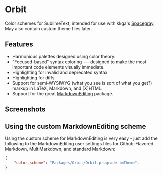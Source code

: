 Orbit
=====

Color schemes for SublimeText, intended for use with kkga's [Spacegray](https://github.com/kkga/spacegray). May also contain custom theme files later.

Features
--------

+ Harmonious palettes designed using color theory.
+ "Focused-based" syntax coloring --- designed to make the most important code elements visually immediate.
+ Highlighting for invalid and deprecated syntax
+ Highlighting for diffs.
+ Support for semi-WYSIWYG (what you see is sort of what you get?) markup in LaTeX, Markdown, and [X]HTML.
+ Support for the great [MarkdownEditing](https://github.com/SublimeText-Markdown/MarkdownEditing) package.

Screenshots
-----------

Using the custom MarkdownEditing scheme
---------------------------------------

Using the custom scheme for MarkdownEditing is very easy - just add the following to the MarkdownEditing user settings files for Github-Flavored Markdown, MultiMarkdown, and standard Markdown:
```json
{
    "color_scheme": "Packages/Orbit/Orbit.prograde.tmTheme",
}
```
